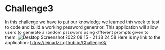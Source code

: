# Challenge3
  In this challenge we have to put our knowledge we learned this week to test to code and build a working password generator. This application will allow users to generate a random password using different prompts given to them.
![Desktop Screenshot 2022 08 15 - 21 38 24 58](https://user-images.githubusercontent.com/109697090/184799059-a4b673ca-4631-4476-93d2-63c0476c81ff.png)
Here is my link to the application: https://leinadzz.github.io/Challenge3/
